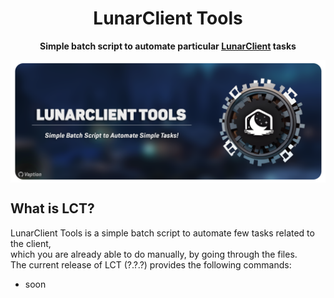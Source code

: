<h1 align="center">
    LunarClient Tools
</h1>
<p align="center">
    <strong>Simple batch script to automate particular <a href="https://lunarclient.com">LunarClient</a> tasks</strong>
</p>
<p align="center">
    <img align=center src=".github/images/lctbanner.png" width="900" alt="banner"></br>
</p>

  ## What is LCT?
  LunarClient Tools is a simple batch script to automate few tasks related to the client, </br> which you are already able to do manually, by going through the files. </br> The current release of LCT (?.?.?) provides the following commands: </br>
  - soon
